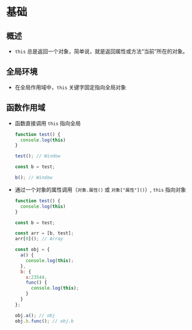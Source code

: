 # 基础

## 概述

*   `this` 总是返回一个对象，简单说，就是返回属性或方法“当前”所在的对象。

## 全局环境

*   在全局作用域中，`this` 关键字固定指向全局对象

## 函数作用域

*   函数直接调用 `this` 指向全局

    ```javascript
    function test() {
      console.log(this)
    }

    test(); // Window

    const b = test;

    b(); // Window
    ```

*   通过一个对象的属性调用（`对象.属性()` 或 `对象["属性"]()`）, `this` 指向对象

    ```javascript
    function test() {
      console.log(this)
    }

    const b = test;

    const arr = [b, test];
    arr[0](); // Array
    ```

    ```javascript
    const obj = {
      a() {
        console.log(this);
      },
      b: {
        x:23544,
        func() {
          console.log(this);
        }
      }
    };

    obj.a(); // obj
    obj.b.func(); // obj.b
    ```
